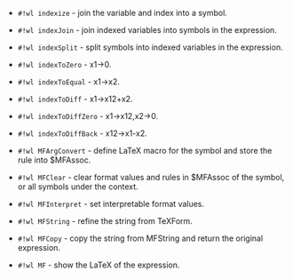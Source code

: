 <!-- Index.wl -->

* `#!wl indexize` - join the variable and index into a symbol.

* `#!wl indexJoin` - join indexed variables into symbols in the expression.

* `#!wl indexSplit` - split symbols into indexed variables in the expression.

* `#!wl indexToZero` - x1->0.

* `#!wl indexToEqual` - x1->x2.

* `#!wl indexToDiff` - x1->x12+x2.

* `#!wl indexToDiffZero` - x1->x12,x2->0.

* `#!wl indexToDiffBack` - x12->x1-x2.


<!-- MFArgConvert.wl -->

* `#!wl MFArgConvert` - define LaTeX macro for the symbol and store the rule into $MFAssoc.


<!-- MFClear.wl -->

* `#!wl MFClear` - clear format values and rules in $MFAssoc of the symbol, or all symbols under the context.


<!-- MFInterpret.wl -->

* `#!wl MFInterpret` - set interpretable format values.


<!-- MF.wl -->

* `#!wl MFString` - refine the string from TeXForm.

* `#!wl MFCopy` - copy the string from MFString and return the original expression.

* `#!wl MF` - show the LaTeX of the expression.